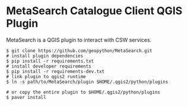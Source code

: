 MetaSearch Catalogue Client QGIS Plugin
=======================================

MetaSearch is a QGIS plugin to interact with CSW services.

```
$ git clone https://github.com/geopython/MetaSearch.git
# install plugin dependencies
$ pip install -r requirements.txt
# install developer requirements
$ pip install -r requirements-dev.txt
# link plugin to qgis2 runtime
$ ln -s path/to/MetaSearch/plugin $HOME/.qgis2/python/plugins

# or copy the entire plugin to $HOME/.qgis2/python/plugins
$ paver install
```
